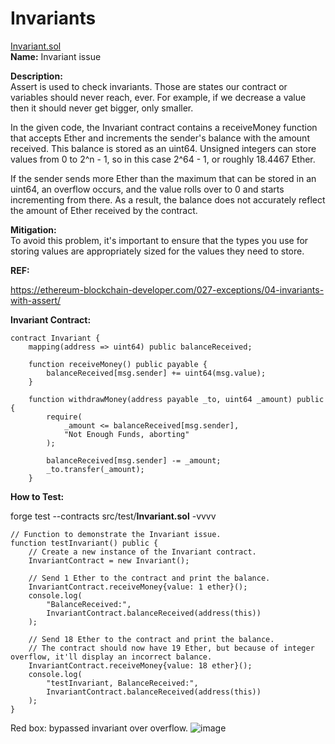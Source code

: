 # Invariants 
[Invariant.sol](https://github.com/SunWeb3Sec/DeFiVulnLabs/blob/main/src/test/Invariant.sol)   
**Name:** Invariant issue

**Description:**  
Assert is used to check invariants. Those are states our contract or variables should never reach, ever. For example,
if we decrease a value then it should never get bigger, only smaller.

In the given code, the Invariant contract contains a receiveMoney function that accepts Ether and
increments the sender's balance with the amount received. This balance is stored as an uint64.
Unsigned integers can store values from 0 to 2^n - 1, so in this case 2^64 - 1, or roughly 18.4467 Ether.

If the sender sends more Ether than the maximum that can be stored in an uint64,
an overflow occurs, and the value rolls over to 0 and starts incrementing from there.
As a result, the balance does not accurately reflect the amount of Ether received by the contract.

**Mitigation:**  
To avoid this problem, it's important to ensure that the types you use for storing values
are appropriately sized for the values they need to store.

**REF:**

https://ethereum-blockchain-developer.com/027-exceptions/04-invariants-with-assert/  

**Invariant Contract:**  
```
contract Invariant {
    mapping(address => uint64) public balanceReceived;

    function receiveMoney() public payable {
        balanceReceived[msg.sender] += uint64(msg.value);
    }

    function withdrawMoney(address payable _to, uint64 _amount) public {
        require(
            _amount <= balanceReceived[msg.sender],
            "Not Enough Funds, aborting"
        );

        balanceReceived[msg.sender] -= _amount;
        _to.transfer(_amount);
    }
```
****How to Test:****

forge test --contracts src/test/**Invariant.sol** -vvvv  
```
// Function to demonstrate the Invariant issue.
function testInvariant() public {
    // Create a new instance of the Invariant contract.
    InvariantContract = new Invariant();

    // Send 1 Ether to the contract and print the balance.
    InvariantContract.receiveMoney{value: 1 ether}();
    console.log(
        "BalanceReceived:",
        InvariantContract.balanceReceived(address(this))
    );

    // Send 18 Ether to the contract and print the balance.
    // The contract should now have 19 Ether, but because of integer overflow, it'll display an incorrect balance.
    InvariantContract.receiveMoney{value: 18 ether}();
    console.log(
        "testInvariant, BalanceReceived:",
        InvariantContract.balanceReceived(address(this))
    );
}
```
Red box: bypassed invariant over overflow.
![image](https://web3sec.notion.site/image/https%3A%2F%2Fs3-us-west-2.amazonaws.com%2Fsecure.notion-static.com%2F1aebb37e-6e01-4f55-ab64-b94a8c4f61a6%2FUntitled.png?table=block&id=8b09f6be-ea97-40b5-ad6e-98cb785bb4d9&spaceId=369b5001-5511-4fe6-a099-48af1d841f20&width=2000&userId=&cache=v2)
